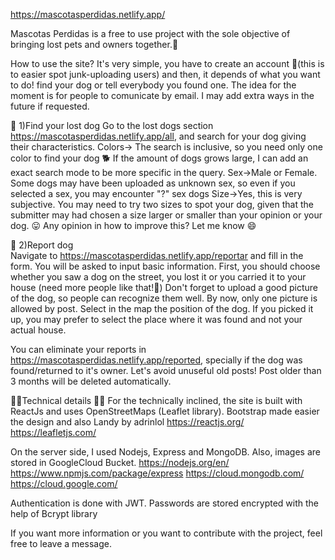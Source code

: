 https://mascotasperdidas.netlify.app/

Mascotas Perdidas is a free to use project with the sole objective of bringing lost pets and owners together.:dog:

How to use the site?
It's very simple, you have to create an account :closed_lock_with_key:(this is to easier spot junk-uploading users) and then, it depends of what you want to do!
find your dog or tell everybody you found one. The idea for the moment is for people to comunicate by email. I may add extra ways in the future if requested.

:paw_prints: 1)Find your lost dog
Go to the lost dogs section https://mascotasperdidas.netlify.app/all, and search for your dog giving their characteristics.
Colors-> The search is inclusive, so you need only one color to find your dog :dog2: If the amount of dogs grows large, I can add an exact search mode to be more specific in the query.
Sex->Male or Female. Some dogs may have been uploaded as unknown sex, so even if you selected a sex, you may encounter "?" sex dogs
Size->Yes, this is very subjective. You may need to try two sizes to spot your dog, given that the submitter may had chosen a size larger or smaller than your opinion or your dog. :stuck_out_tongue:
Any opinion in how to improve this? Let me know 	:smile:

:paw_prints: 2)Report dog   
Navigate to https://mascotasperdidas.netlify.app/reportar and fill in the form. You will be asked to input basic information. First, you should choose whether you saw a dog on the street, you lost it or you carried it to your house (need more people like that!:clap:)
Don't forget to upload a good picture of the dog, so people can recognize them well. By now, only one picture is allowed by post.
Select in the map the position of the dog. If you picked it up, you may prefer to select the place where it was found and not your actual house.


You can eliminate your reports in https://mascotasperdidas.netlify.app/reported, specially if the dog was found/returned to it's owner. Let's avoid unuseful old posts! Post older than 3 months will be deleted automatically.


:wrench::wrench:Technical details :wrench::wrench:
For the technically inclined, the site is built with ReactJs and uses OpenStreetMaps (Leaflet library). Bootstrap made easier the design and also Landy by adrinlol 
https://reactjs.org/
https://leafletjs.com/

On the server side, I used Nodejs, Express and MongoDB. Also, images are stored in GoogleCloud Bucket.
https://nodejs.org/en/
https://www.npmjs.com/package/express
https://cloud.mongodb.com/
https://cloud.google.com/

Authentication is done with JWT. 
Passwords are stored encrypted with the help of Bcrypt library

If you want more information or you want to contribute with the project, feel free to leave a message.
